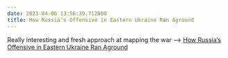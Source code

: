 ```yaml
---
date: 2023-04-06 13:56:39.712000
title: How Russia’s Offensive in Eastern Ukraine Ran Aground
---
```


Really interesting and fresh approach at mapping the war --> [How Russia’s Offensive in Eastern Ukraine Ran Aground](https://www.nytimes.com/interactive/2023/04/06/world/europe/russia-offensive-maps.html)